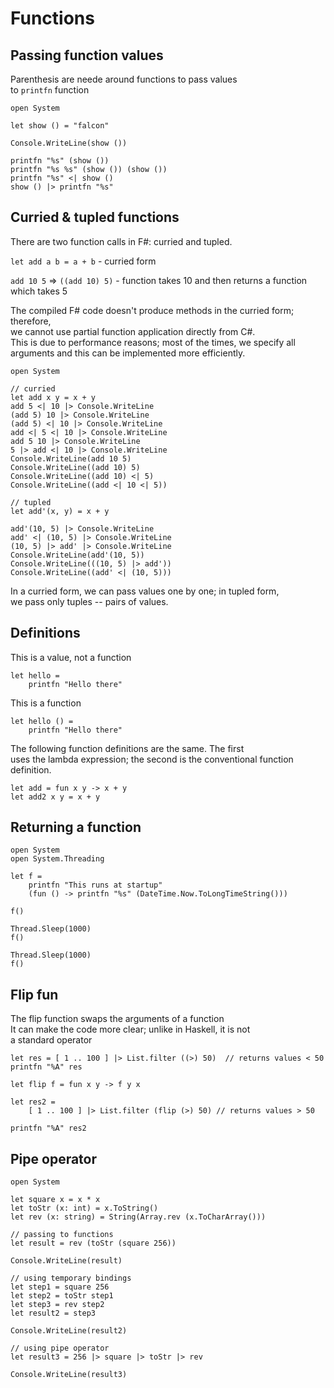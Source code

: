 # Functions

## Passing function values

Parenthesis are neede around functions to pass values  
to `printfn` function  

```f#
open System

let show () = "falcon"

Console.WriteLine(show ())

printfn "%s" (show ())
printfn "%s %s" (show ()) (show ())
printfn "%s" <| show ()
show () |> printfn "%s"
```

## Curried & tupled functions

There are two function calls in F#: curried and tupled.  

`let add a b = a + b`  - curried form  

`add 10 5` => `((add 10) 5)`  - function takes 10 and then returns a function which takes 5  


The compiled F# code doesn't produce methods in the curried form; therefore,  
we cannot use partial function application directly from C#.   
This is due to performance reasons; most of the times, we specify all   
arguments and this can be implemented more efficiently.  


```F#
open System 

// curried
let add x y = x + y 
add 5 <| 10 |> Console.WriteLine
(add 5) 10 |> Console.WriteLine
(add 5) <| 10 |> Console.WriteLine
add <| 5 <| 10 |> Console.WriteLine
add 5 10 |> Console.WriteLine
5 |> add <| 10 |> Console.WriteLine
Console.WriteLine(add 10 5)
Console.WriteLine((add 10) 5)
Console.WriteLine((add 10) <| 5)
Console.WriteLine((add <| 10 <| 5))

// tupled
let add'(x, y) = x + y

add'(10, 5) |> Console.WriteLine
add' <| (10, 5) |> Console.WriteLine
(10, 5) |> add' |> Console.WriteLine
Console.WriteLine(add'(10, 5))
Console.WriteLine(((10, 5) |> add'))
Console.WriteLine((add' <| (10, 5)))
```

In a curried form, we can pass values one by one; in tupled form,  
we pass only tuples -- pairs of values.  

## Definitions

This is a value, not a function  

```f#
let hello =  
    printfn "Hello there"
```

This is a function

```f#
let hello () =
    printfn "Hello there"
```

The following function definitions are the same. The first  
uses the lambda expression; the second is the conventional function definition.  

```f#
let add = fun x y -> x + y
let add2 x y = x + y
```

## Returning a function


```f#
open System
open System.Threading

let f =
    printfn "This runs at startup"
    (fun () -> printfn "%s" (DateTime.Now.ToLongTimeString()))

f()

Thread.Sleep(1000)
f()

Thread.Sleep(1000)
f()
```

## Flip fun

The flip function swaps the arguments of a function  
It can make the code more clear; unlike in Haskell, it is not  
a standard operator  

```F#
let res = [ 1 .. 100 ] |> List.filter ((>) 50)  // returns values < 50  
printfn "%A" res

let flip f = fun x y -> f y x

let res2 =
    [ 1 .. 100 ] |> List.filter (flip (>) 50) // returns values > 50  

printfn "%A" res2
```

## Pipe operator

```f#
open System

let square x = x * x
let toStr (x: int) = x.ToString()
let rev (x: string) = String(Array.rev (x.ToCharArray()))

// passing to functions
let result = rev (toStr (square 256))

Console.WriteLine(result)

// using temporary bindings
let step1 = square 256
let step2 = toStr step1
let step3 = rev step2
let result2 = step3

Console.WriteLine(result2)

// using pipe operator
let result3 = 256 |> square |> toStr |> rev

Console.WriteLine(result3)
```


